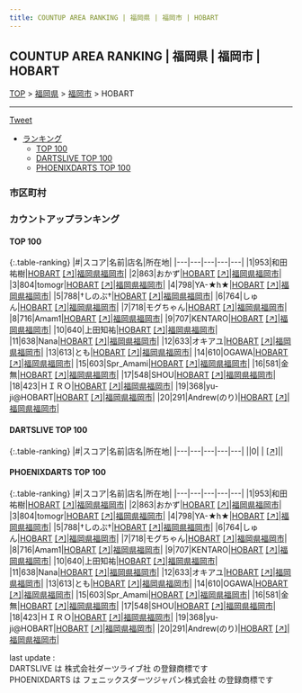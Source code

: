 ```yaml
---
title: COUNTUP AREA RANKING | 福岡県 | 福岡市 | HOBART
---
```

## COUNTUP AREA RANKING | 福岡県 | 福岡市 | HOBART

[TOP](/darts/rank/) > [福岡県](/darts/rank/福岡県/) > [福岡市](/darts/rank/福岡県/福岡市/) > HOBART

___

<a href="https://twitter.com/share?ref_src=twsrc%5Etfw" data-text="COUNTUP AREA RANKING | 福岡県福岡市HOBART" class="twitter-share-button" data-hashtags="DARTSLIVE,PHOENIXDARTS,darts,ダーツ" data-show-count="false">Tweet</a>

* [ランキング](#カウントアップランキング)
    * [TOP 100](#top-100)
    * [DARTSLIVE TOP 100](#dartslive-top-100)
    * [PHOENIXDARTS TOP 100](#phoenixdarts-top-100)

### 市区町村

<ul>

</ul>

### カウントアップランキング

#### TOP 100



{:.table-ranking}
|#|スコア|名前|店名|所在地|
|---|---|---|---|---|
|1|953|<span class="rank-name-pd"><span class="pro-icon-pd"></span>和田 祐樹</span>|<a href="/darts/rank/shops/52111.html">HOBART</a> <a href="https://vs.phoenixdarts.com/jp/shop/shopDetailInfo/s_52111?s_seq=52111">[↗]</a>|<a href="/darts/rank/福岡県/福岡市">福岡県福岡市</a>|
|2|863|<span class="rank-name-pd">おかず</span>|<a href="/darts/rank/shops/52111.html">HOBART</a> <a href="https://vs.phoenixdarts.com/jp/shop/shopDetailInfo/s_52111?s_seq=52111">[↗]</a>|<a href="/darts/rank/福岡県/福岡市">福岡県福岡市</a>|
|3|804|<span class="rank-name-pd">tomogr</span>|<a href="/darts/rank/shops/52111.html">HOBART</a> <a href="https://vs.phoenixdarts.com/jp/shop/shopDetailInfo/s_52111?s_seq=52111">[↗]</a>|<a href="/darts/rank/福岡県/福岡市">福岡県福岡市</a>|
|4|798|<span class="rank-name-pd">YA-★h★</span>|<a href="/darts/rank/shops/52111.html">HOBART</a> <a href="https://vs.phoenixdarts.com/jp/shop/shopDetailInfo/s_52111?s_seq=52111">[↗]</a>|<a href="/darts/rank/福岡県/福岡市">福岡県福岡市</a>|
|5|788|<span class="rank-name-pd">†しのぶ†</span>|<a href="/darts/rank/shops/52111.html">HOBART</a> <a href="https://vs.phoenixdarts.com/jp/shop/shopDetailInfo/s_52111?s_seq=52111">[↗]</a>|<a href="/darts/rank/福岡県/福岡市">福岡県福岡市</a>|
|6|764|<span class="rank-name-pd">しゅん</span>|<a href="/darts/rank/shops/52111.html">HOBART</a> <a href="https://vs.phoenixdarts.com/jp/shop/shopDetailInfo/s_52111?s_seq=52111">[↗]</a>|<a href="/darts/rank/福岡県/福岡市">福岡県福岡市</a>|
|7|718|<span class="rank-name-pd">モグちゃん</span>|<a href="/darts/rank/shops/52111.html">HOBART</a> <a href="https://vs.phoenixdarts.com/jp/shop/shopDetailInfo/s_52111?s_seq=52111">[↗]</a>|<a href="/darts/rank/福岡県/福岡市">福岡県福岡市</a>|
|8|716|<span class="rank-name-pd">Amam1</span>|<a href="/darts/rank/shops/52111.html">HOBART</a> <a href="https://vs.phoenixdarts.com/jp/shop/shopDetailInfo/s_52111?s_seq=52111">[↗]</a>|<a href="/darts/rank/福岡県/福岡市">福岡県福岡市</a>|
|9|707|<span class="rank-name-pd">KENTARO</span>|<a href="/darts/rank/shops/52111.html">HOBART</a> <a href="https://vs.phoenixdarts.com/jp/shop/shopDetailInfo/s_52111?s_seq=52111">[↗]</a>|<a href="/darts/rank/福岡県/福岡市">福岡県福岡市</a>|
|10|640|<span class="rank-name-pd">上田知祐</span>|<a href="/darts/rank/shops/52111.html">HOBART</a> <a href="https://vs.phoenixdarts.com/jp/shop/shopDetailInfo/s_52111?s_seq=52111">[↗]</a>|<a href="/darts/rank/福岡県/福岡市">福岡県福岡市</a>|
|11|638|<span class="rank-name-pd">Nana</span>|<a href="/darts/rank/shops/52111.html">HOBART</a> <a href="https://vs.phoenixdarts.com/jp/shop/shopDetailInfo/s_52111?s_seq=52111">[↗]</a>|<a href="/darts/rank/福岡県/福岡市">福岡県福岡市</a>|
|12|633|<span class="rank-name-pd">オキアユ</span>|<a href="/darts/rank/shops/52111.html">HOBART</a> <a href="https://vs.phoenixdarts.com/jp/shop/shopDetailInfo/s_52111?s_seq=52111">[↗]</a>|<a href="/darts/rank/福岡県/福岡市">福岡県福岡市</a>|
|13|613|<span class="rank-name-pd">とも</span>|<a href="/darts/rank/shops/52111.html">HOBART</a> <a href="https://vs.phoenixdarts.com/jp/shop/shopDetailInfo/s_52111?s_seq=52111">[↗]</a>|<a href="/darts/rank/福岡県/福岡市">福岡県福岡市</a>|
|14|610|<span class="rank-name-pd">OGAWA</span>|<a href="/darts/rank/shops/52111.html">HOBART</a> <a href="https://vs.phoenixdarts.com/jp/shop/shopDetailInfo/s_52111?s_seq=52111">[↗]</a>|<a href="/darts/rank/福岡県/福岡市">福岡県福岡市</a>|
|15|603|<span class="rank-name-pd">Spr_Amami</span>|<a href="/darts/rank/shops/52111.html">HOBART</a> <a href="https://vs.phoenixdarts.com/jp/shop/shopDetailInfo/s_52111?s_seq=52111">[↗]</a>|<a href="/darts/rank/福岡県/福岡市">福岡県福岡市</a>|
|16|581|<span class="rank-name-pd">金無</span>|<a href="/darts/rank/shops/52111.html">HOBART</a> <a href="https://vs.phoenixdarts.com/jp/shop/shopDetailInfo/s_52111?s_seq=52111">[↗]</a>|<a href="/darts/rank/福岡県/福岡市">福岡県福岡市</a>|
|17|548|<span class="rank-name-pd">SHOU</span>|<a href="/darts/rank/shops/52111.html">HOBART</a> <a href="https://vs.phoenixdarts.com/jp/shop/shopDetailInfo/s_52111?s_seq=52111">[↗]</a>|<a href="/darts/rank/福岡県/福岡市">福岡県福岡市</a>|
|18|423|<span class="rank-name-pd">ＨＩＲＯ</span>|<a href="/darts/rank/shops/52111.html">HOBART</a> <a href="https://vs.phoenixdarts.com/jp/shop/shopDetailInfo/s_52111?s_seq=52111">[↗]</a>|<a href="/darts/rank/福岡県/福岡市">福岡県福岡市</a>|
|19|368|<span class="rank-name-pd">yu-ji@HOBART</span>|<a href="/darts/rank/shops/52111.html">HOBART</a> <a href="https://vs.phoenixdarts.com/jp/shop/shopDetailInfo/s_52111?s_seq=52111">[↗]</a>|<a href="/darts/rank/福岡県/福岡市">福岡県福岡市</a>|
|20|291|<span class="rank-name-pd">Andrew(のり)</span>|<a href="/darts/rank/shops/52111.html">HOBART</a> <a href="https://vs.phoenixdarts.com/jp/shop/shopDetailInfo/s_52111?s_seq=52111">[↗]</a>|<a href="/darts/rank/福岡県/福岡市">福岡県福岡市</a>|


#### DARTSLIVE TOP 100



{:.table-ranking}
|#|スコア|名前|店名|所在地|
|---|---|---|---|---|
||0|<span class="rank-name-dl"> </span>|<a href="/darts/rank/shops/.html"></a> <a href="">[↗]</a>|<a href="/darts/rank//"></a>|


#### PHOENIXDARTS TOP 100



{:.table-ranking}
|#|スコア|名前|店名|所在地|
|---|---|---|---|---|
|1|953|<span class="rank-name-pd"><span class="pro-icon-pd"></span>和田 祐樹</span>|<a href="/darts/rank/shops/52111.html">HOBART</a> <a href="https://vs.phoenixdarts.com/jp/shop/shopDetailInfo/s_52111?s_seq=52111">[↗]</a>|<a href="/darts/rank/福岡県/福岡市">福岡県福岡市</a>|
|2|863|<span class="rank-name-pd">おかず</span>|<a href="/darts/rank/shops/52111.html">HOBART</a> <a href="https://vs.phoenixdarts.com/jp/shop/shopDetailInfo/s_52111?s_seq=52111">[↗]</a>|<a href="/darts/rank/福岡県/福岡市">福岡県福岡市</a>|
|3|804|<span class="rank-name-pd">tomogr</span>|<a href="/darts/rank/shops/52111.html">HOBART</a> <a href="https://vs.phoenixdarts.com/jp/shop/shopDetailInfo/s_52111?s_seq=52111">[↗]</a>|<a href="/darts/rank/福岡県/福岡市">福岡県福岡市</a>|
|4|798|<span class="rank-name-pd">YA-★h★</span>|<a href="/darts/rank/shops/52111.html">HOBART</a> <a href="https://vs.phoenixdarts.com/jp/shop/shopDetailInfo/s_52111?s_seq=52111">[↗]</a>|<a href="/darts/rank/福岡県/福岡市">福岡県福岡市</a>|
|5|788|<span class="rank-name-pd">†しのぶ†</span>|<a href="/darts/rank/shops/52111.html">HOBART</a> <a href="https://vs.phoenixdarts.com/jp/shop/shopDetailInfo/s_52111?s_seq=52111">[↗]</a>|<a href="/darts/rank/福岡県/福岡市">福岡県福岡市</a>|
|6|764|<span class="rank-name-pd">しゅん</span>|<a href="/darts/rank/shops/52111.html">HOBART</a> <a href="https://vs.phoenixdarts.com/jp/shop/shopDetailInfo/s_52111?s_seq=52111">[↗]</a>|<a href="/darts/rank/福岡県/福岡市">福岡県福岡市</a>|
|7|718|<span class="rank-name-pd">モグちゃん</span>|<a href="/darts/rank/shops/52111.html">HOBART</a> <a href="https://vs.phoenixdarts.com/jp/shop/shopDetailInfo/s_52111?s_seq=52111">[↗]</a>|<a href="/darts/rank/福岡県/福岡市">福岡県福岡市</a>|
|8|716|<span class="rank-name-pd">Amam1</span>|<a href="/darts/rank/shops/52111.html">HOBART</a> <a href="https://vs.phoenixdarts.com/jp/shop/shopDetailInfo/s_52111?s_seq=52111">[↗]</a>|<a href="/darts/rank/福岡県/福岡市">福岡県福岡市</a>|
|9|707|<span class="rank-name-pd">KENTARO</span>|<a href="/darts/rank/shops/52111.html">HOBART</a> <a href="https://vs.phoenixdarts.com/jp/shop/shopDetailInfo/s_52111?s_seq=52111">[↗]</a>|<a href="/darts/rank/福岡県/福岡市">福岡県福岡市</a>|
|10|640|<span class="rank-name-pd">上田知祐</span>|<a href="/darts/rank/shops/52111.html">HOBART</a> <a href="https://vs.phoenixdarts.com/jp/shop/shopDetailInfo/s_52111?s_seq=52111">[↗]</a>|<a href="/darts/rank/福岡県/福岡市">福岡県福岡市</a>|
|11|638|<span class="rank-name-pd">Nana</span>|<a href="/darts/rank/shops/52111.html">HOBART</a> <a href="https://vs.phoenixdarts.com/jp/shop/shopDetailInfo/s_52111?s_seq=52111">[↗]</a>|<a href="/darts/rank/福岡県/福岡市">福岡県福岡市</a>|
|12|633|<span class="rank-name-pd">オキアユ</span>|<a href="/darts/rank/shops/52111.html">HOBART</a> <a href="https://vs.phoenixdarts.com/jp/shop/shopDetailInfo/s_52111?s_seq=52111">[↗]</a>|<a href="/darts/rank/福岡県/福岡市">福岡県福岡市</a>|
|13|613|<span class="rank-name-pd">とも</span>|<a href="/darts/rank/shops/52111.html">HOBART</a> <a href="https://vs.phoenixdarts.com/jp/shop/shopDetailInfo/s_52111?s_seq=52111">[↗]</a>|<a href="/darts/rank/福岡県/福岡市">福岡県福岡市</a>|
|14|610|<span class="rank-name-pd">OGAWA</span>|<a href="/darts/rank/shops/52111.html">HOBART</a> <a href="https://vs.phoenixdarts.com/jp/shop/shopDetailInfo/s_52111?s_seq=52111">[↗]</a>|<a href="/darts/rank/福岡県/福岡市">福岡県福岡市</a>|
|15|603|<span class="rank-name-pd">Spr_Amami</span>|<a href="/darts/rank/shops/52111.html">HOBART</a> <a href="https://vs.phoenixdarts.com/jp/shop/shopDetailInfo/s_52111?s_seq=52111">[↗]</a>|<a href="/darts/rank/福岡県/福岡市">福岡県福岡市</a>|
|16|581|<span class="rank-name-pd">金無</span>|<a href="/darts/rank/shops/52111.html">HOBART</a> <a href="https://vs.phoenixdarts.com/jp/shop/shopDetailInfo/s_52111?s_seq=52111">[↗]</a>|<a href="/darts/rank/福岡県/福岡市">福岡県福岡市</a>|
|17|548|<span class="rank-name-pd">SHOU</span>|<a href="/darts/rank/shops/52111.html">HOBART</a> <a href="https://vs.phoenixdarts.com/jp/shop/shopDetailInfo/s_52111?s_seq=52111">[↗]</a>|<a href="/darts/rank/福岡県/福岡市">福岡県福岡市</a>|
|18|423|<span class="rank-name-pd">ＨＩＲＯ</span>|<a href="/darts/rank/shops/52111.html">HOBART</a> <a href="https://vs.phoenixdarts.com/jp/shop/shopDetailInfo/s_52111?s_seq=52111">[↗]</a>|<a href="/darts/rank/福岡県/福岡市">福岡県福岡市</a>|
|19|368|<span class="rank-name-pd">yu-ji@HOBART</span>|<a href="/darts/rank/shops/52111.html">HOBART</a> <a href="https://vs.phoenixdarts.com/jp/shop/shopDetailInfo/s_52111?s_seq=52111">[↗]</a>|<a href="/darts/rank/福岡県/福岡市">福岡県福岡市</a>|
|20|291|<span class="rank-name-pd">Andrew(のり)</span>|<a href="/darts/rank/shops/52111.html">HOBART</a> <a href="https://vs.phoenixdarts.com/jp/shop/shopDetailInfo/s_52111?s_seq=52111">[↗]</a>|<a href="/darts/rank/福岡県/福岡市">福岡県福岡市</a>|


<div class="footer border-top border-gray-light mt-5 pt-3 text-right text-gray">
    last update : <span style="font-weight: italic" id="foot_last_modified"></span><br />
    DARTSLIVE は 株式会社ダーツライブ社 の登録商標です<br />
    PHOENIXDARTS は フェニックスダーツジャパン株式会社 の登録商標です<br />
</div>

<script src="https://cdnjs.cloudflare.com/ajax/libs/jquery.tablesorter/2.31.3/js/jquery.tablesorter.min.js" integrity="sha512-qzgd5cYSZcosqpzpn7zF2ZId8f/8CHmFKZ8j7mU4OUXTNRd5g+ZHBPsgKEwoqxCtdQvExE5LprwwPAgoicguNg==" crossorigin="anonymous" referrerpolicy="no-referrer"></script>
<link rel="stylesheet" href="https://cdnjs.cloudflare.com/ajax/libs/jquery.tablesorter/2.31.3/css/theme.default.min.css" integrity="sha512-wghhOJkjQX0Lh3NSWvNKeZ0ZpNn+SPVXX1Qyc9OCaogADktxrBiBdKGDoqVUOyhStvMBmJQ8ZdMHiR3wuEq8+w==" crossorigin="anonymous" referrerpolicy="no-referrer" />
<script>
$(function() {
    $(".table-ranking").tablesorter({sortList:[[0, 0]]});
    $("#foot_last_modified").text(formatDate(new Date(document.lastModified), 'yyyy-MM-dd HH:mm:ss'));
});
</script>

<script async src="https://platform.twitter.com/widgets.js" charset="utf-8"></script>